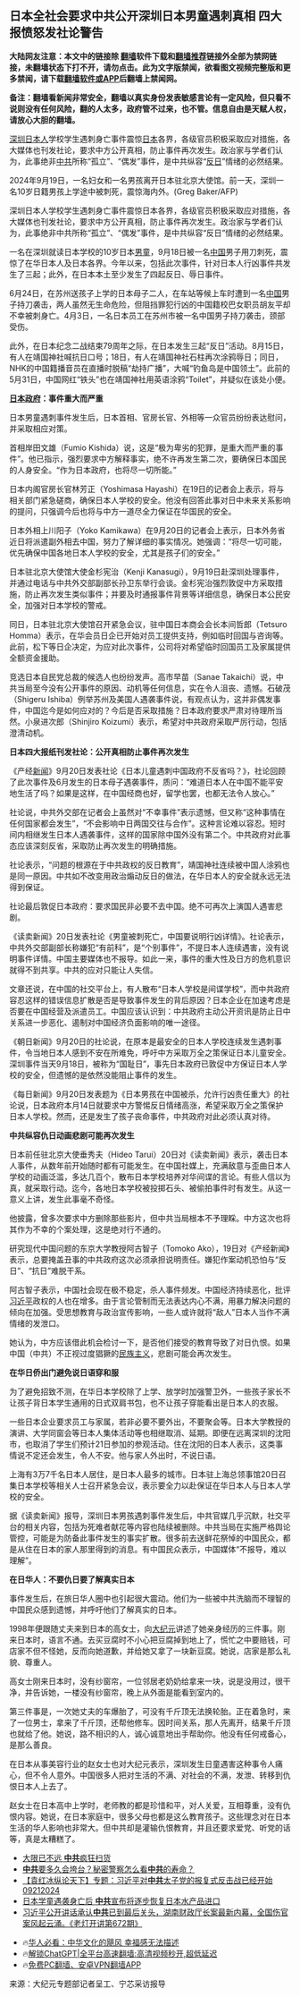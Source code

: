  <!-- 面包屑导航 --> <h2>日本全社会要求中共公开深圳日本男童遇刺真相 四大报愤怒发社论警告</h2> <p class="notice"><b>大陆网友注意：本文中的链接除 <a href="https://github.com/bannedbook/fanqiang" >翻墙</a>软件下载和<a href="https://github.com/killgcd/justmysocks/blob/master/README.md">翻墙推荐</a>链接外全部为禁网链接，未翻墙状态下打不开，请勿点击。此为文字版禁闻，欲看图文视频完整版和更多禁闻，请下载<a href="https://github.com/bannedbook/fanqiang">翻墙软件或APP</a>后翻墙上禁闻网。</p><p>备注：翻墙看新闻非常安全，翻墙以真实身份发表敏感言论有一定风险，但只看不说则没有任何风险，翻的人太多，政府管不过来，也不管。信息自由是天赋人权，请放心大胆的翻墙。</b></p>  <div class="entry"> <p id="summary"><a href="https://www.bannedbook.org/bnews/tag/%e6%b7%b1%e5%9c%b3/" class="st_tag internal_tag" rel="tag" title="标签 深圳 下的日志">深圳</a><a href="https://www.bannedbook.org/bnews/tag/%e6%97%a5%e6%9c%ac%e4%ba%ba/" class="st_tag internal_tag" rel="tag" title="标签 日本人 下的日志">日本人</a>学校学生遇刺身亡事件震惊<a href="https://www.bannedbook.org/bnews/tag/%e6%97%a5%e6%9c%ac/" class="st_tag internal_tag" rel="tag" title="标签 日本 下的日志">日本</a>各界，各级官员积极采取应对措施，各大媒体也刊发社论，要求中方公开真相，防止事件再次发生。政治家与学者们认为，此事绝非<a href="https://www.bannedbook.org/bnews/tag/%e4%b8%ad%e5%85%b1/" class="st_tag internal_tag" rel="tag" title="标签 中共 下的日志">中共</a>所称“孤立”、“偶发”事件，是中共纵容“<a href="https://www.bannedbook.org/bnews/tag/%E5%8F%8D%E6%97%A5/" class="st_tag internal_tag" rel="tag" title="标签 反日 下的日志">反日</a>”情绪的必然结果。</p> <p id="conimg">2024年9月19日，一名妇女和一名男孩离开日本驻北京大使馆。前一天，深圳一名10岁日籍男孩上学途中被刺死，震惊海内外。(Greg Baker/AFP)</p> <p>深圳日本人学校学生遇刺身亡事件震惊日本各界，各级官员积极采取应对措施，各大媒体也刊发社论，要求中方公开真相，防止事件再次发生。政治家与学者们认为，此事绝非中共所称“孤立”、“偶发”事件，是中共纵容“反日”情绪的必然结果。</p> <p>一名在深圳就读日本学校的10岁日本<a href="https://www.bannedbook.org/bnews/tag/%e7%94%b7%e7%ab%a5/" class="st_tag internal_tag" rel="tag" title="标签 男童 下的日志">男童</a>，9月18日被一名<span class='wp_keywordlink_affiliate'><a href="https://www.bannedbook.org/" title="中国" target="_blank">中国</a></span>男子用刀刺死，震惊了在华日本人及日本各界。今年以来，包括此次事件，针对日本人行凶事件共发生了三起；此外，在日本本土至少发生了四起反日、辱日事件。</p> <p>6月24日，在苏州送孩子上学的日本母子二人，在车站等候上车时遭到一名<a href="https://www.bannedbook.org/bnews/tag/%E4%B8%AD%E5%9B%BD/" class="st_tag internal_tag" rel="tag" title="标签 中国 下的日志">中国</a>男子持刀袭击，两人虽然无生命危险，但阻挡罪犯行凶的中国籍校巴女职员胡友平却不幸被刺身亡。4月3日，一名日本员工在苏州市被一名中国男子持刀袭击，颈部受伤。</p> <p>此外，在日本纪念二战结束79周年之际，在日本发生三起“反日”活动。8月15日，有人在靖国神社喊抗日口号；18日，有人在靖国神社石柱再次涂鸦辱日；同日，NHK的中国籍播音员在直播时脱稿“劫持广播”，大喊“钓鱼岛是中国领土”。此前的5月31日，中国网红“铁头”也在靖国神社用英语涂鸦“Toilet”，并疑似在该处小便。</p> <p><strong><a href="https://www.bannedbook.org/bnews/tag/%E6%97%A5%E6%9C%AC%E6%94%BF%E5%BA%9C/" class="st_tag internal_tag" rel="tag" title="标签 日本政府 下的日志">日本政府</a>：事件重大而严重</strong></p> <p>日本男童遇刺事件发生后，日本首相、官房长官、外相等一众官员纷纷表达慰问，并采取相应对策。</p> <p>首相岸田文雄（Fumio Kishida）说，这是“极为卑劣的犯罪，是重大而严重的事件”。他已指示，强烈要求中方解释事实，绝不许再发生第二次，要确保日本国民的人身安全。“作为日本政府，也将尽一切所能。”</p> <p>日本内阁官房长官林芳正（Yoshimasa Hayashi）在19日的记者会上表示，将与相关部门紧急磋商，确保日本人学校的安全。他没有回答此事对日中未来关系影响的提问，只强调今后也将与中方一道尽全力保证在华国民的安全。</p>  <p>日本外相上川阳子（Yoko Kamikawa）在9月20日的记者会上表示，日本外务省近日将派遣副外相去中国，努力了解详细的事实情况。她强调：“将尽一切可能，优先确保中国各地日本人学校的安全，尤其是孩子们的安全。”</p> <p>日本驻北京大使馆大使金杉宪治（Kenji Kanasugi），9月19日赴深圳处理事件，并通过电话与中共外交部副部长孙卫东举行会谈。金杉宪治强烈敦促中方采取措施，防止再次发生类似事件；并要及时通报事件背景等详细信息，确保日本公民安全，加强对日本学校的警戒。</p> <p>同日，日本驻北京大使馆召开紧急会议，驻中国日本商会会长本间哲郎（Tetsuro Homma）表示，在华会员日企已开始对员工提供支持，例如临时回国与咨询等。此前，松下等日企决定，为应对此次事件，公司将对希望临时回国员工及家属提供全额资金援助。</p> <p>竞选日本自民党总裁的候选人也纷纷发声。高市早苗（Sanae Takaichi）说，中共当局至今没有公开事件的原因、动机等任何信息，实在令人沮丧、遗憾。石破茂（Shigeru Ishiba）例举苏州及美国人遇袭事件说，有观点认为，这并非偶发事件，中国迄今是如何应对的？今后是否采取措施？日本政府要求严肃对待理所当然。小泉进次郎（Shinjiro Koizumi）表示，希望对中共政府采取严厉行动，包括澄清动机。</p> <p><strong>日本四大报纸刊发社论：公开真相防止事件再次发生</strong></p> <p>《产经<span class='wp_keywordlink_affiliate'><a href="https://www.bannedbook.org/" title="新闻">新闻</a></span>》9月20日发表社论《日本儿童遇刺中国政府不反省吗？》，社论回顾了此次事件及6月发生的日本母子遇袭事件，质问：“难道日本人在中国不能平安地生活了吗？如果是这样，在中国经商也好，留学也罢，也都无法令人放心。”</p> <p>社论说，中共外交部在记者会上虽然对“不幸事件”表示遗憾，但又称“这种事情在任何国家都会发生”，“不会影响中日两国交往与合作”。这种言论难以容忍。短时间内相继发生日本人遇袭事件，这样的国家除中国外没有第二个。中共政府对此事态应该深刻反省，采取防止再次发生的明确措施。</p> <p>社论表示，“问题的根源在于中共政权的反日教育”，靖国神社连续被中国人涂鸦也是同一原因。中共如不改变用政治煽动反日的做法，在华日本人的安全就永远无法得到保证。</p> <p>社论最后敦促日本政府：要求国民非必要不去中国。绝不可再次上演国人遇害悲剧。</p> <p>《读卖新闻》20日发表社论《男童被刺死亡，中国要说明行凶详情》。社论表示，中共外交部副部长称嫌犯“有前科”，是“个别事件”，不提日本人连续遇害，没有说明事件详情。中国主要媒体也不报导。如此一来，事件的重大性及日方的危机意识就得不到共享。中共的应对只能让人失信。</p>  <p>文章还说，在中国的社交平台上，有人散布“日本人学校是间谍学校”，而中共政府容忍这样的错误信息扩散是否是导致事件发生的背后原因？日本企业在加速考虑是否要在中国经营及派遣员工。中国应该认识到：中共政府主动公开资讯是防止日中关系进一步恶化、遏制对中国经济负面影响的唯一途径。</p> <p>《朝日新闻》9月20日的社论说，在原本是最安全的日本人学校连续发生遇刺事件，令当地日本人感到不安在所难免，呼吁中方采取万全之策保证日本儿童安全。深圳事件当天9月18日，被称为“国耻日”，事先日本政府已敦促中方保证日本人学校的安全，但遗憾的是依然没能阻止事件的发生。</p> <p>《每日新闻》9月20日发表题为《日本男孩在中国被杀，允许行凶责任重大》的社论说，日本政府本月14日就要求中方警惕反日情绪高涨，希望采取万全之策保护日本人学校。然而，还是发生了孩子丧命事件，中共政府对此必须认真对待。</p> <p><strong>中共纵容仇日动画悲剧可能再次发生</strong></p> <p>日本前任驻北京大使垂秀夫（Hideo Tarui）20日对《读卖新闻》表示，袭击日本人事件，从数年前开始随时都有可能发生。在中国社媒上，充满敌意与歪曲日本人学校的动画泛滥，多达几百个，散布日本学校培养对华间谍的言论。有些人信以为真，就采取行动。迄今，各地日本学校被投掷石头、被偷拍事件时有发生。从这一意义上讲，发生此事毫不奇怪。</p> <p>他披露，曾多次要求中方删除那些影片，但中共当局根本不予理睬。中方这次也将其作为不幸的个案处理，这是绝对行不通的。</p> <p>研究现代中国问题的东京大学教授阿古智子（Tomoko Ako），19日对《产经新闻》表示，总要掩盖丑事的中共政府这次必须承担说明责任。嫌犯作案动机恐怕与“反日”、“抗日”难脱干系。</p> <p>阿古智子表示，中国社会现在极不稳定，杀人事件频发。中国经济持续恶化，批评<a href="https://www.bannedbook.org/bnews/tag/%e4%b9%a0%e8%bf%91%e5%b9%b3/" class="st_tag internal_tag" rel="tag" title="标签 习近平 下的日志">习近平</a>政权的人也在增多。由于言论管制而无法表达内心不满，用暴力解决问题的倾向在加强。受思想教育与政治宣传影响，一些人或许就将“敌人”日本人当作不满情绪的发泄口。</p> <p>她认为，中方应该借此机会检讨一下，是否他们接受的教育导致了对日仇恨。如果中国（中共）不正视过度猖獗的<span class='wp_keywordlink'><a href="https://www.bannedbook.org/forum11/topic333.html" title="禁片：民族主义和三座大山" target="_blank">民族主义</a></span>，悲剧可能会再次发生。</p> <p><strong>在华日侨出门避免说日语穿和服</strong></p>  <p>为了避免招致不测，在华日本学校除了上学、放学时加强警卫外，一些孩子家长不让孩子背日本学生通用的日式双肩书包，也不让孩子穿能看出是日本人的衣服。</p> <p>一些日本企业要求员工与家属，若非必要不要外出，不要聚会等。日本大学教授的演讲、大学同窗会等日本人集体活动等也相继取消、延期。即便在远离深圳的沈阳市，也取消了学生们预计21日参加的参观活动。住在沈阳的日本人表示，这类事情说不定还会发生，令人不安。他与家人外出时，不说日语。</p> <p>上海有3万7千名日本人居住，是日本人最多的城市。日本驻上海总领事馆20日召集日本学校等相关人士召开紧急会议，表示要全力以赴保证在华日本人与日本人学校的安全。</p> <p>据《读卖新闻》报导，深圳日本男孩遇刺事件发生后，中共官媒几乎沉默，社交平台的相关内容，包括为死难者献花等内容也陆续被删除。中共当局在实施严格舆论管控，可能是为防备此事件发生的事实扩散。很多前去送鲜花祭悼的中国民众，都是从住在日本的家人那里得到的消息。有中国民众表示，中国媒体“不报导，难以理解”。</p> <p><strong>在日华人：不要仇日要了解真实日本</strong></p> <p>事件发生后，在旅日华人圈中也引起很大震动。他们为一些被中共洗脑而不理智的中国民众感到遗憾，并呼吁他们了解真实的日本。</p> <p>1998年便跟随丈夫来到日本的高女士，向<span class='wp_keywordlink_affiliate'><a href="http://www.epochtimes.com/" title="大纪元" target="_blank">大纪元</a></span>讲述了她亲身经历的三件事。刚来日本时，语言不通。去买豆腐时不小心把豆腐掉到地上了，慌忙之中要赔钱，可店家不但不怪她，反而向她道歉，并给她又拿了一块新豆腐。她说，店家是那么礼貌、尊重人。</p> <p>高女士刚来日本时，没有纱窗帘，一位邻居老奶奶给拿来一块，说是没用过，很干净，并告诉她，一楼没有纱窗帘，晚上从外面是能看到室内的。</p> <p>第三件事是，一次她丈夫的车爆胎了，可没有千斤顶无法换轮胎。正在着急时，来了一位男士，拿来了千斤顶，还帮他修车。因时间关系，那人先离开，结果千斤顶也就给了他。她说，路不相识的人，诚心诚意地出手帮助你。他没有任何戒备心，是那么善良。</p> <p>在日本从事美容行业的赵女士也对大纪元表示，深圳发生日童遇害这种事令人痛心，但不令人意外。中国很多人把对生活的不满、对社会的不满，发泄、转移到仇恨日本人上去了。</p>  <p>赵女士在日本高中上学时，老师教的都是珍惜和平，对人关爱，互相尊重，没有仇恨内容。她说，在日本家庭中，很多父母也都是这么教育孩子。这些理念对在日本生活的华人影响也非常大。但中共却是灌输仇恨教育，并且还要求爱党、听党的话等，真是太糟糕了。</p> <!--<div id="taboola-mid-1"></div>--><ul class='op-related-articles' title='相关阅读'> <li><a href='https://www.bannedbook.org/bnews/topimagenews/20240921/2091836.html' target='_blank'>大限已不远 <b>中共</b>疯狂扫货</a></li> <li><a href='https://www.bannedbook.org/bnews/sohnews/20240921/2091828.html' target='_blank'><b>中共</b>要多久会垮台？秘密警察怎么看<b>中共</b>的寿命？</a></li> <li><a href='https://www.bannedbook.org/bnews/sohnews/20240921/2091827.html' target='_blank'>【袁红冰纵论天下】专题：习近平对<b>中共</b>太子党的报复式反击战已经开始 09212024</a></li> <li><a href='https://www.bannedbook.org/bnews/ccpdope/20240921/2091796.html' target='_blank'>日本学童遇袭身亡后 <b>中共</b>宣布将逐步恢复日本水产品进口</a></li> <li><a href='https://www.bannedbook.org/bnews/sohnews/20240921/2091793.html' target='_blank'>习近平公开讲话承认<b>中共</b>已到最后关头，湖南财政厅长案最新内幕，全国伤官案风起云涌。《老灯开讲第672期》</a></li> </ul> <ul class="texttj"> <!--<li>🔥<a href="https://www.bannedbook.org/bnews/ssgc/20230219/1850782.html" target="_blank">法国犹太老板：神告诉我们，只有一位中国人能救人类</a></li>--> <li>🔥<a href="https://www.bannedbook.org/bnews/comments/20220220/1694796.html" target="_blank">华人必看：中华文化的飓风 幸福感无法描述</a></li> <li>🔥<a href="https://github.com/bannedbook/fanqiang/wiki/V2ray%E6%9C%BA%E5%9C%BA" target="_blank">解锁ChatGPT|全平台高速翻墙:高清视频秒开,超低延迟</a></li> <li>🔥<a href="https://github.com/bannedbook/fanqiang/wiki/%E7%A6%81%E9%97%BB%E7%BD%91%E5%AE%89%E5%8D%93%E7%BF%BB%E5%A2%99%E6%96%B0%E9%97%BBAPP" target="_blank">免费PC翻墙、安卓VPN翻墙APP</a></li> </ul><p class="src-info">来源：大纪元专题部记者呈工、宁芯采访报导 </p><a name='sharetosocial'></a> <div style="margin-bottom:5px;padding-bottom:5px;clear:both"> <div id="archive-pix-1" class="banner-ads"> <!-- AuctionX Display platform tag START --> <div id="27602x728x90x621x_ADSLOT1" clicktrack="%%CLICK_URL_ESC%%"></div>  <!-- AuctionX Display platform tag END --> </div> <div id="archive-pix-2" class="banner-ads"> <!-- AuctionX Display platform tag START --> <div id="27556x300x250x621x_ADSLOT1" clicktrack="%%CLICK_URL_ESC%%" style="margin:0 auto;text-align:center"></div>  <!-- AuctionX Display platform tag END --> </div> </div>  <div id="archive-pix-1" class="banner-ads"> <!-- AuctionX Display platform tag START --> <div id="27603x728x90x621x_ADSLOT1" clicktrack="%%CLICK_URL_ESC%%"></div>  <!-- AuctionX Display platform tag END --> </div> </div><!--END ENTRY--> 